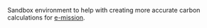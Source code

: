 Sandbox environment to help with creating more accurate carbon calculations for [e-mission](https://github.com/e-mission).
